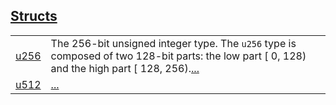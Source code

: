 
[Structs](./core-integer-structs.md)
 ---
| | |
|:---|:---|
| [u256](./core-integer-u256.md) | The 256-bit unsigned integer type. The `u256`  type is composed of two 128-bit parts: the low part [ 0, 128) and the high part [ 128, 256).[...](./core-integer-u256.md) |
| [u512](./core-integer-u512.md) | [...](./core-integer-u512.md) |
